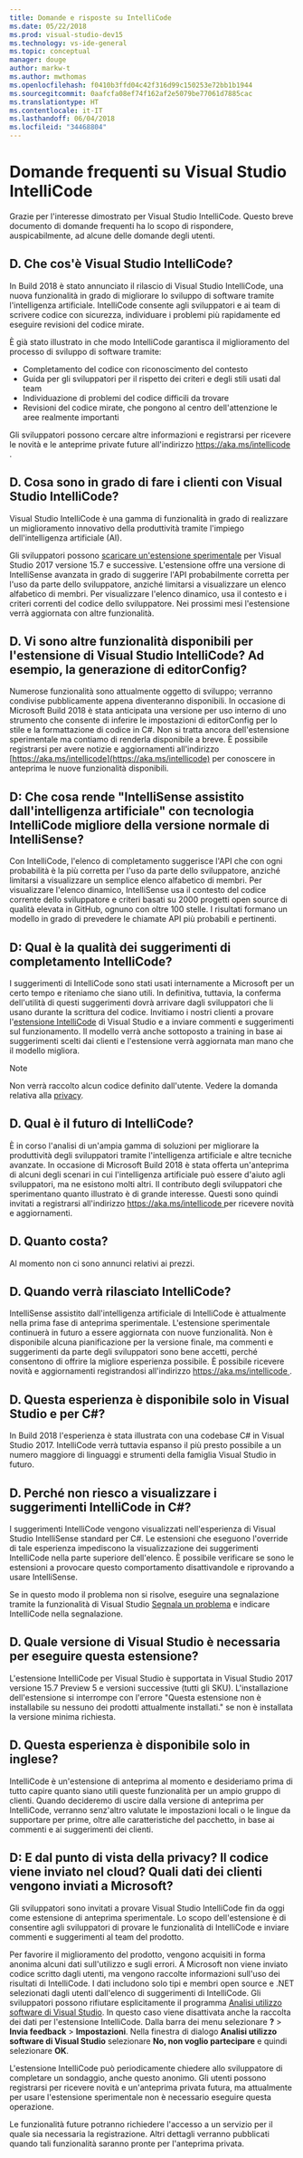 ```yaml
---
title: Domande e risposte su IntelliCode
ms.date: 05/22/2018
ms.prod: visual-studio-dev15
ms.technology: vs-ide-general
ms.topic: conceptual
manager: douge
author: markw-t
ms.author: mwthomas
ms.openlocfilehash: f0410b3ffd04c42f316d99c150253e72bb1b1944
ms.sourcegitcommit: 0aafcfa08ef74f162af2e5079be77061d7885cac
ms.translationtype: HT
ms.contentlocale: it-IT
ms.lasthandoff: 06/04/2018
ms.locfileid: "34468804"
---
```

# Domande frequenti su Visual Studio IntelliCode

Grazie per l'interesse dimostrato per Visual Studio IntelliCode. Questo breve documento di domande frequenti ha lo scopo di rispondere, auspicabilmente, ad alcune delle domande degli utenti.

## D. Che cos'è Visual Studio IntelliCode?

In Build 2018 è stato annunciato il rilascio di Visual Studio IntelliCode, una nuova funzionalità in grado di migliorare lo sviluppo di software tramite l'intelligenza artificiale. IntelliCode consente agli sviluppatori e ai team di scrivere codice con sicurezza, individuare i problemi più rapidamente ed eseguire revisioni del codice mirate.

È già stato illustrato in che modo IntelliCode garantisca il miglioramento del processo di sviluppo di software tramite:

- Completamento del codice con riconoscimento del contesto
- Guida per gli sviluppatori per il rispetto dei criteri e degli stili usati dal team
- Individuazione di problemi del codice difficili da trovare
- Revisioni del codice mirate, che pongono al centro dell'attenzione le aree realmente importanti

Gli sviluppatori possono cercare altre informazioni e registrarsi per ricevere le novità e le anteprime private future all'indirizzo [ https://aka.ms/intellicode ](https://aka.ms/intellicode).

## D. Cosa sono in grado di fare i clienti con Visual Studio IntelliCode?

Visual Studio IntelliCode è una gamma di funzionalità in grado di realizzare un miglioramento innovativo della produttività tramite l'impiego dell'intelligenza artificiale (AI).

Gli sviluppatori possono [scaricare un'estensione sperimentale](https://go.microsoft.com/fwlink/?linkid=872707) per Visual Studio 2017 versione 15.7 e successive. L'estensione offre una versione di IntelliSense avanzata in grado di suggerire l'API probabilmente corretta per l'uso da parte dello sviluppatore, anziché limitarsi a visualizzare un elenco alfabetico di membri. Per visualizzare l'elenco dinamico, usa il contesto e i criteri correnti del codice dello sviluppatore. Nei prossimi mesi l'estensione verrà aggiornata con altre funzionalità.

## D. Vi sono altre funzionalità disponibili per l'estensione di Visual Studio IntelliCode? Ad esempio, la generazione di editorConfig?

Numerose funzionalità sono attualmente oggetto di sviluppo; verranno condivise pubblicamente appena diventeranno disponibili. In occasione di Microsoft Build 2018 è stata anticipata una versione per uso interno di uno strumento che consente di inferire le impostazioni di editorConfig per lo stile e la formattazione di codice in C#. Non si tratta ancora dell'estensione sperimentale ma contiamo di renderla disponibile a breve. È possibile registrarsi per avere notizie e aggiornamenti all'indirizzo [https://aka.ms/intellicode](https://aka.ms/intellicode) per conoscere in anteprima le nuove funzionalità disponibili.

## D: Che cosa rende "IntelliSense assistito dall'intelligenza artificiale" con tecnologia IntelliCode migliore della versione normale di IntelliSense?

Con IntelliCode, l'elenco di completamento suggerisce l'API che con ogni probabilità è la più corretta per l'uso da parte dello sviluppatore, anziché limitarsi a visualizzare un semplice elenco alfabetico di membri. Per visualizzare l'elenco dinamico, IntelliSense usa il contesto del codice corrente dello sviluppatore e criteri basati su 2000 progetti open source di qualità elevata in GitHub, ognuno con oltre 100 stelle. I risultati formano un modello in grado di prevedere le chiamate API più probabili e pertinenti.

## D: Qual è la qualità dei suggerimenti di completamento IntelliCode?

I suggerimenti di IntelliCode sono stati usati internamente a Microsoft per un certo tempo e riteniamo che siano utili. In definitiva, tuttavia, la conferma dell'utilità di questi suggerimenti dovrà arrivare dagli sviluppatori che li usano durante la scrittura del codice. Invitiamo i nostri clienti a provare l'[estensione IntelliCode](https://go.microsoft.com/fwlink/?linkid=872707) di Visual Studio e a inviare commenti e suggerimenti sul funzionamento. Il modello verrà anche sottoposto a training in base ai suggerimenti scelti dai clienti e l'estensione verrà aggiornata man mano che il modello migliora.

> [!NOTE]
> Non verrà raccolto alcun codice definito dall'utente. Vedere la domanda relativa alla [privacy](#privacy).

## D. Qual è il futuro di IntelliCode?

È in corso l'analisi di un'ampia gamma di soluzioni per migliorare la produttività degli sviluppatori tramite l'intelligenza artificiale e altre tecniche avanzate. In occasione di Microsoft Build 2018 è stata offerta un'anteprima di alcuni degli scenari in cui l'intelligenza artificiale può essere d'aiuto agli sviluppatori, ma ne esistono molti altri. Il contributo degli sviluppatori che sperimentano quanto illustrato è di grande interesse. Questi sono quindi invitati a registrarsi all'indirizzo [ https://aka.ms/intellicode ](https://aka.ms/intellicode) per ricevere novità e aggiornamenti.

## D. Quanto costa?

Al momento non ci sono annunci relativi ai prezzi.

## D. Quando verrà rilasciato IntelliCode?

IntelliSense assistito dall'intelligenza artificiale di IntelliCode è attualmente nella prima fase di anteprima sperimentale. L'estensione sperimentale continuerà in futuro a essere aggiornata con nuove funzionalità. Non è disponibile alcuna pianificazione per la versione finale, ma commenti e suggerimenti da parte degli sviluppatori sono bene accetti, perché consentono di offrire la migliore esperienza possibile. È possibile ricevere novità e aggiornamenti registrandosi all'indirizzo [ https://aka.ms/intellicode ](https://aka.ms/intellicode).

## D. Questa esperienza è disponibile solo in Visual Studio e per C#?

In Build 2018 l'esperienza è stata illustrata con una codebase C# in Visual Studio 2017. IntelliCode verrà tuttavia espanso il più presto possibile a un numero maggiore di linguaggi e strumenti della famiglia Visual Studio in futuro.

## D. <a name="whynointellisense"/> Perché non riesco a visualizzare i suggerimenti IntelliCode in C#?

I suggerimenti IntelliCode vengono visualizzati nell'esperienza di Visual Studio IntelliSense standard per C#. Le estensioni che eseguono l'override di tale esperienza impediscono la visualizzazione dei suggerimenti IntelliCode nella parte superiore dell'elenco. È possibile verificare se sono le estensioni a provocare questo comportamento disattivandole e riprovando a usare IntelliSense.

Se in questo modo il problema non si risolve, eseguire una segnalazione tramite la funzionalità di Visual Studio [Segnala un problema](https://docs.microsoft.com/en-us/visualstudio/ide/how-to-report-a-problem-with-visual-studio-2017) e indicare IntelliCode nella segnalazione.

## D. Quale versione di Visual Studio è necessaria per eseguire questa estensione?

L'estensione IntelliCode per Visual Studio è supportata in Visual Studio 2017 versione 15.7 Preview 5 e versioni successive (tutti gli SKU). L'installazione dell'estensione si interrompe con l'errore "Questa estensione non è installabile su nessuno dei prodotti attualmente installati." se non è installata la versione minima richiesta.

## D. Questa esperienza è disponibile solo in inglese?

IntelliCode è un'estensione di anteprima al momento e desideriamo prima di tutto capire quanto siano utili queste funzionalità per un ampio gruppo di clienti. Quando decideremo di uscire dalla versione di anteprima per IntelliCode, verranno senz'altro valutate le impostazioni locali o le lingue da supportare per prime, oltre alle caratteristiche del pacchetto, in base ai commenti e ai suggerimenti dei clienti.

## <a name="privacy"/> D: E dal punto di vista della privacy? Il codice viene inviato nel cloud? Quali dati dei clienti vengono inviati a Microsoft?

Gli sviluppatori sono invitati a provare Visual Studio IntelliCode fin da oggi come estensione di anteprima sperimentale. Lo scopo dell'estensione è di consentire agli sviluppatori di provare le funzionalità di IntelliCode e inviare commenti e suggerimenti al team del prodotto.

Per favorire il miglioramento del prodotto, vengono acquisiti in forma anonima alcuni dati sull'utilizzo e sugli errori. A Microsoft non viene inviato codice scritto dagli utenti, ma vengono raccolte informazioni sull'uso dei risultati di IntelliCode. I dati includono solo tipi e membri open source e .NET selezionati dagli utenti dall'elenco di suggerimenti di IntelliCode. Gli sviluppatori possono rifiutare esplicitamente il programma [Analisi utilizzo software di Visual Studio](../../ide/visual-studio-experience-improvement-program.md). In questo caso viene disattivata anche la raccolta dei dati per l'estensione IntelliCode. Dalla barra dei menu selezionare **?** > **Invia feedback** > **Impostazioni**. Nella finestra di dialogo **Analisi utilizzo software di Visual Studio** selezionare **No, non voglio partecipare** e quindi selezionare **OK**.

L'estensione IntelliCode può periodicamente chiedere allo sviluppatore di completare un sondaggio, anche questo anonimo. Gli utenti possono registrarsi per ricevere novità e un'anteprima privata futura, ma attualmente per usare l'estensione sperimentale non è necessario eseguire questa operazione.

Le funzionalità future potranno richiedere l'accesso a un servizio per il quale sia necessaria la registrazione. Altri dettagli verranno pubblicati quando tali funzionalità saranno pronte per l'anteprima privata.

